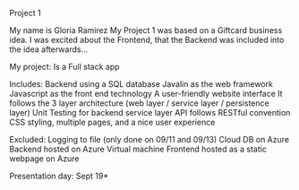 Project 1

My name is Gloria Ramirez
My Project 1 was based on a Giftcard business idea.
I was excited about the Frontend, that the Backend was included into the idea afterwards...

My project:
Is a Full stack app

Includes:
Backend using a SQL database 
Javalin as the web framework 
Javascript as the front end technology 
A user-friendly website interface
It follows the 3 layer architecture (web layer / service layer / persistence layer)
Unit Testing for backend service layer 
API follows RESTful convention 
CSS styling, multiple pages, and a nice user experience

Excluded:
Logging to file (only done on 09/11 and 09/13)
Cloud DB on Azure
Backend hosted on Azure Virtual machine
Frontend hosted as a static webpage on Azure

Presentation day: Sept 19*
